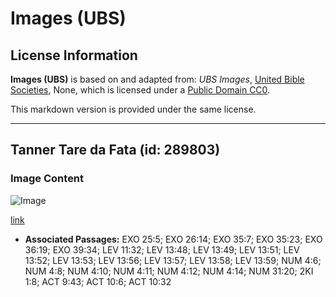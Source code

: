 # Images (UBS)

## License Information

**Images (UBS)** is based on and adapted from: _UBS Images_, [United Bible Societies](https://unitedbiblesocieties.org/), None, which is licensed under a [Public Domain CC0](https://creativecommons.org/public-domain/cc0/).

This markdown version is provided under the same license.



--------------------------------

## Tanner Tare da Fata (id: 289803)

### Image Content

![Image](https://cdn.aquifer.bible/aquifer-content/resources/Media/WEB-0377_tanner_with_leather.jpg)

[link](https://cdn.aquifer.bible/aquifer-content/resources/Media/WEB-0377_tanner_with_leather.jpg)

* **Associated Passages:** EXO 25:5; EXO 26:14; EXO 35:7; EXO 35:23; EXO 36:19; EXO 39:34; LEV 11:32; LEV 13:48; LEV 13:49; LEV 13:51; LEV 13:52; LEV 13:53; LEV 13:56; LEV 13:57; LEV 13:58; LEV 13:59; NUM 4:6; NUM 4:8; NUM 4:10; NUM 4:11; NUM 4:12; NUM 4:14; NUM 31:20; 2KI 1:8; ACT 9:43; ACT 10:6; ACT 10:32

